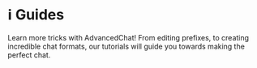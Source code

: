 # ℹ️ Guides

Learn more tricks with AdvancedChat! From editing prefixes, to creating incredible chat formats, our tutorials will guide you towards making the perfect chat.
